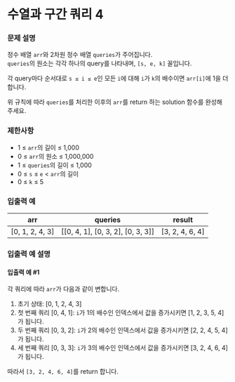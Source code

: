 # 수열과 구간 쿼리 4
### 문제 설명
정수 배열 `arr`와 2차원 정수 배열 `queries`가 주어집니다.  
`queries`의 원소는 각각 하나의 query를 나타내며, `[s, e, k]` 꼴입니다.

각 query마다 순서대로 `s ≤ i ≤ e`인 모든 `i`에 대해 `i`가 `k`의 배수이면 `arr[i]`에 1을 더합니다.

위 규칙에 따라 `queries`를 처리한 이후의 `arr`를 return 하는 solution 함수를 완성해 주세요.

### 제한사항
- 1 ≤ `arr`의 길이 ≤ 1,000
- 0 ≤ `arr`의 원소 ≤ 1,000,000
- 1 ≤ `queries`의 길이 ≤ 1,000
- 0 ≤ `s` ≤ `e` < `arr`의 길이
- 0 ≤ `k` ≤ 5

### 입출력 예

| arr             | queries                           | result          |
|-----------------|-----------------------------------|-----------------|
| [0, 1, 2, 4, 3] | [[0, 4, 1], [0, 3, 2], [0, 3, 3]] | [3, 2, 4, 6, 4] |

### 입출력 예 설명
#### 입출력 예 #1
각 쿼리에 따라 `arr`가 다음과 같이 변합니다.

1. 초기 상태: [0, 1, 2, 4, 3]
2. 첫 번째 쿼리 [0, 4, 1]: `i`가 1의 배수인 인덱스에서 값을 증가시키면 [1, 2, 3, 5, 4]가 됩니다.
3. 두 번째 쿼리 [0, 3, 2]: `i`가 2의 배수인 인덱스에서 값을 증가시키면 [2, 2, 4, 5, 4]가 됩니다.
4. 세 번째 쿼리 [0, 3, 3]: `i`가 3의 배수인 인덱스에서 값을 증가시키면 [3, 2, 4, 6, 4]가 됩니다.

따라서 `[3, 2, 4, 6, 4]`를 return 합니다.